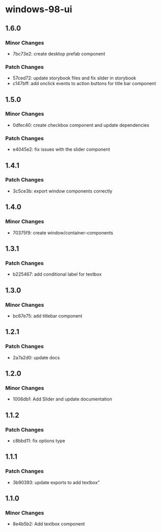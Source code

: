 # windows-98-ui

## 1.6.0

### Minor Changes

- 7bc73e2: create desktop prefab component

### Patch Changes

- 57ced72: update storybook files and fix slider in storybook
- c147bff: add onclick events to action buttons for title bar component

## 1.5.0

### Minor Changes

- 0dfec40: create checkbox component and update dependencies

### Patch Changes

- e4045e2: fix issues with the slider component

## 1.4.1

### Patch Changes

- 3c5ce3b: export window components correctly

## 1.4.0

### Minor Changes

- 70375f9: create window/container-components

## 1.3.1

### Patch Changes

- b225467: add conditional label for textbox

## 1.3.0

### Minor Changes

- bc67e75: add titlebar component

## 1.2.1

### Patch Changes

- 2a7a2d0: update docs

## 1.2.0

### Minor Changes

- 1006db1: Add Slider and update documentation

## 1.1.2

### Patch Changes

- c8bbd11: fix options type

## 1.1.1

### Patch Changes

- 3b90393: update exports to add textbox"

## 1.1.0

### Minor Changes

- 8e4b5b2: Add textbox component
